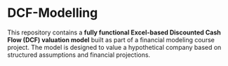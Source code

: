 # DCF-Modelling
This repository contains a **fully functional Excel-based Discounted Cash Flow (DCF) valuation model** built as part of a financial modeling course project. The model is designed to value a hypothetical company based on structured assumptions and financial projections.  
